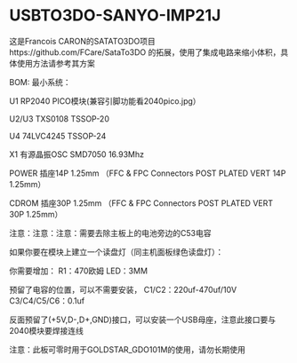 # USBTO3DO-SANYO-IMP21J
这是Francois CARON的SATATO3DO项目https://github.com/FCare/SataTo3DO 的拓展，使用了集成电路来缩小体积，具体使用方法请参考其方案

BOM: 最小系统：

U1 RP2040 PICO模块(兼容引脚功能看2040pico.jpg）

U2/U3 TXS0108 TSSOP-20

U4 74LVC4245 TSSOP-24

X1 有源晶振OSC SMD7050 16.93Mhz

POWER 插座14P 1.25mm  （FFC & FPC Connectors POST PLATED VERT 14P 1.25mm）

CDROM 插座30P 1.25mm  （FFC & FPC Connectors POST PLATED VERT 30P 1.25mm）

注意：注意：注意：需要去除主板上的电池旁边的C53电容

如果你要在模块上建立一个读盘灯（同主机面板绿色读盘灯）：

你需要增加： R1：470欧姆 LED：3MM

预留了电容的位置，可以不需要安装， C1/C2：220uf-470uf/10V C3/C4/C5/C6：0.1uf

反面预留了(+5V,D-,D+,GND)接口，可以安装一个USB母座，注意此接口要与2040模块要焊接连线

注意：此板可零时用于GOLDSTAR_GDO101M的使用，请勿长期使用
